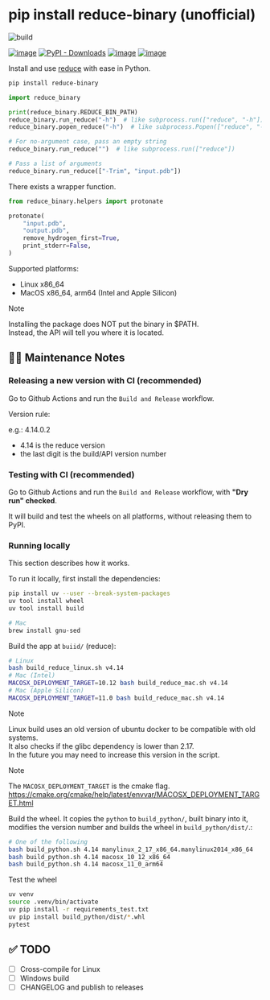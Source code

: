 # pip install reduce-binary (unofficial)

![build](https://github.com/deargen/py-reduce-binary/actions/workflows/build_and_release.yml/badge.svg)

[![image](https://img.shields.io/pypi/v/reduce-binary.svg)](https://pypi.python.org/pypi/reduce-binary)
[![PyPI - Downloads](https://img.shields.io/pypi/dm/reduce-binary)](https://pypistats.org/packages/reduce-binary)
[![image](https://img.shields.io/pypi/l/reduce-binary.svg)](https://pypi.python.org/pypi/reduce-binary)
[![image](https://img.shields.io/pypi/pyversions/reduce-binary.svg)](https://pypi.python.org/pypi/reduce-binary)


Install and use [reduce](https://github.com/rlabduke/reduce) with ease in Python.

```bash
pip install reduce-binary
```

```python
import reduce_binary

print(reduce_binary.REDUCE_BIN_PATH)
reduce_binary.run_reduce("-h")  # like subprocess.run(["reduce", "-h"])
reduce_binary.popen_reduce("-h")  # like subprocess.Popen(["reduce", "-h"])

# For no-argument case, pass an empty string
reduce_binary.run_reduce("")  # like subprocess.run(["reduce"])

# Pass a list of arguments
reduce_binary.run_reduce(["-Trim", "input.pdb"])
```

There exists a wrapper function.

```python
from reduce_binary.helpers import protonate

protonate(
    "input.pdb",
    "output.pdb",
    remove_hydrogen_first=True,
    print_stderr=False,
)
```

Supported platforms:

- Linux x86_64
- MacOS x86_64, arm64 (Intel and Apple Silicon)

> [!NOTE]
> Installing the package does NOT put the binary in $PATH.  
> Instead, the API will tell you where it is located.

## 👨‍💻️ Maintenance Notes

### Releasing a new version with CI (recommended)

Go to Github Actions and run the `Build and Release` workflow.

Version rule:

e.g.: 4.14.0.2

- 4.14 is the reduce version
- the last digit is the build/API version number

### Testing with CI (recommended)

Go to Github Actions and run the `Build and Release` workflow, with **"Dry run" checked**.

It will build and test the wheels on all platforms, without releasing them to PyPI.


### Running locally

This section describes how it works.

To run it locally, first install the dependencies:

```bash
pip install uv --user --break-system-packages
uv tool install wheel
uv tool install build

# Mac
brew install gnu-sed
```

Build the app at `buiid/` (reduce):

```bash
# Linux
bash build_reduce_linux.sh v4.14
# Mac (Intel)
MACOSX_DEPLOYMENT_TARGET=10.12 bash build_reduce_mac.sh v4.14
# Mac (Apple Silicon)
MACOSX_DEPLOYMENT_TARGET=11.0 bash build_reduce_mac.sh v4.14
```

> [!NOTE]
> Linux build uses an old version of ubuntu docker to be compatible with old systems.  
> It also checks if the glibc dependency is lower than 2.17.  
> In the future you may need to increase this version in the script.

> [!NOTE]
> The `MACOSX_DEPLOYMENT_TARGET` is the cmake flag.  
> <https://cmake.org/cmake/help/latest/envvar/MACOSX_DEPLOYMENT_TARGET.html>

Build the wheel. It copies the `python` to `build_python/`, built binary into it, modifies the version number and builds the wheel in `build_python/dist/`.:

```bash
# One of the following
bash build_python.sh 4.14 manylinux_2_17_x86_64.manylinux2014_x86_64
bash build_python.sh 4.14 macosx_10_12_x86_64
bash build_python.sh 4.14 macosx_11_0_arm64
```

Test the wheel

```bash
uv venv
source .venv/bin/activate
uv pip install -r requirements_test.txt
uv pip install build_python/dist/*.whl
pytest
```


## ✅ TODO

- [ ] Cross-compile for Linux
- [ ] Windows build
- [ ] CHANGELOG and publish to releases
